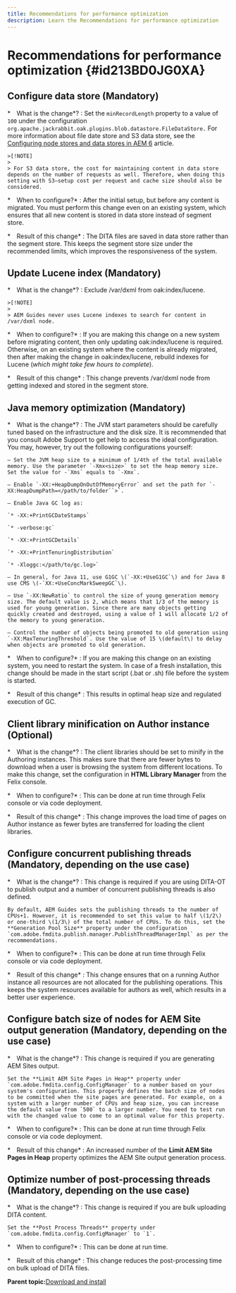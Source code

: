 ```yaml
---
title: Recommendations for performance optimization
description: Learn the Recommendations for performance optimization
---
```


# Recommendations for performance optimization {#id213BD0JG0XA}

## Configure data store \(Mandatory\) 

*  What is the change*?
:   Set the `minRecordLength` property to a value of `100` under the configuration `org.apache.jackrabbit.oak.plugins.blob.datastore.FileDataStore.` For more information about file date store and S3 data store, see the [Configuring node stores and data stores in AEM 6](https://helpx.adobe.com/experience-manager/6-5/sites/deploying/using/data-store-config.html) article.

    >[!NOTE]
    >
    > For S3 data store, the cost for maintaining content in data store depends on the number of requests as well. Therefore, when doing this setting with S3—setup cost per request and cache size should also be considered.

*  When to configure?*
:   After the initial setup, but before any content is migrated. You must perform this change even on an existing system, which ensures that all new content is stored in data store instead of segment store.

*  Result of this change*
:   The DITA files are saved in data store rather than the segment store. This keeps the segment store size under the recommended limits, which improves the responsiveness of the system.

## Update Lucene index \(Mandatory\) 

*  What is the change*?
:   Exclude /var/dxml from oak:index/lucene.

    >[!NOTE]
    >
    > AEM Guides never uses Lucene indexes to search for content in /var/dxml node.

*  When to configure?*
:   If you are making this change on a new system before migrating content, then only updating oak:index/lucene is required. Otherwise, on an existing system where the content is already migrated, then after making the change in oak:index/lucene, rebuild indexes for Lucene \(*which might take few hours to complete*\).

*  Result of this change*
:   This change prevents /var/dxml node from getting indexed and stored in the segment store.

## Java memory optimization \(Mandatory\) 

*  What is the change*?
:   The JVM start parameters should be carefully tuned based on the infrastructure and the disk size. It is recommended that you consult Adobe Support to get help to access the ideal configuration. You may, however, try out the following configurations yourself:

    – Set the JVM heap size to a minimum of 1/4th of the total available memory. Use the parameter `-Xmx<size>` to set the heap memory size. Set the value for -`Xms` equals to `-Xmx`.

    – Enable `-XX:+HeapDumpOnOutOfMemoryError` and set the path for `-XX:HeapDumpPath=</path/to/folder``>`.

    – Enable Java GC log as:

    `* -XX:+PrintGCDateStamps`

    `* -verbose:gc`

    `* -XX:+PrintGCDetails`

    `* -XX:+PrintTenuringDistribution`

    `* -Xloggc:</path/to/gc.log>`

    – In general, for Java 11, use G1GC \(`-XX:+UseG1GC`\) and for Java 8 use CMS \(-`XX:+UseConcMarkSweepGC`\).

    – Use `-XX:NewRatio` to control the size of young generation memory size. The default value is 2, which means that 1/3 of the memory is used for young generation. Since there are many objects getting quickly created and destroyed, using a value of 1 will allocate 1/2 of the memory to young generation.

    – Control the number of objects being promoted to old generation using `-XX:MaxTenuringThreshold`. Use the value of 15 \(default\) to delay when objects are promoted to old generation.

*  When to configure?*
:   If you are making this change on an existing system, you need to restart the system. In case of a fresh installation, this change should be made in the start script \(.bat or .sh\) file before the system is started.

*  Result of this change*
:   This results in optimal heap size and regulated execution of GC.

## Client library minification on Author instance \(Optional\) 

*  What is the change*?
:   The client libraries should be set to minify in the Authoring instances. This makes sure that there are fewer bytes to download when a user is browsing the system from different locations. To make this change, set the configuration in **HTML Library Manager** from the Felix console.

*  When to configure?*
:   This can be done at run time through Felix console or via code deployment.

*  Result of this change*
:   This change improves the load time of pages on Author instance as fewer bytes are transferred for loading the client libraries.

## Configure concurrent publishing threads \(Mandatory, depending on the use case\) 

*  What is the change*?
:   This change is required if you are using DITA-OT to publish output and a number of concurrent publishing threads is also defined.

    By default, AEM Guides sets the publishing threads to the number of CPUs+1. However, it is recommended to set this value to half \(1/2\) or one-third \(1/3\) of the total number of CPUs. To do this, set the **Generation Pool Size** property under the configuration `com.adobe.fmdita.publish.manager.PublishThreadManagerImpl` as per the recommendations.

*  When to configure?*
:   This can be done at run time through Felix console or via code deployment.

*  Result of this change*
:   This change ensures that on a running Author instance all resources are not allocated for the publishing operations. This keeps the system resources available for authors as well, which results in a better user experience.

## Configure batch size of nodes for AEM Site output generation \(Mandatory, depending on the use case\) 

*  What is the change*?
:   This change is required if you are generating AEM Sites output.

    Set the **Limit AEM Site Pages in Heap** property under `com.adobe.fmdita.config.ConfigManager` to a number based on your system's configuration. This property defines the batch size of nodes to be committed when the site pages are generated. For example, on a system with a larger number of CPUs and heap size, you can increase the default value from `500` to a larger number. You need to test run with the changed value to come to an optimal value for this property.

*  When to configure?*
:   This can be done at run time through Felix console or via code deployment.

*  Result of this change*
:   An increased number of the **Limit AEM Site Pages in Heap** property optimizes the AEM Site output generation process.

## Optimize number of post-processing threads \(Mandatory, depending on the use case\) 

*  What is the change*?
:   This change is required if you are bulk uploading DITA content.

    Set the **Post Process Threads** property under `com.adobe.fmdita.config.ConfigManager` to `1`.

*  When to configure?*
:   This can be done at run time.

*  Result of this change*
:   This change reduces the post-processing time on bulk upload of DITA files.

**Parent topic:**[Download and install](download-install.md)

